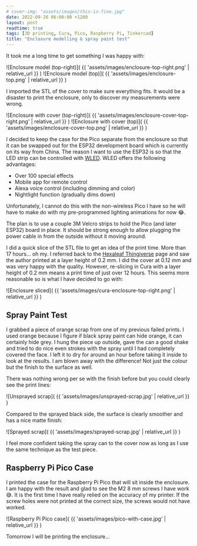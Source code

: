 ```yaml
---
# cover-img: "assets/images/this-is-fine.jpg"
date: 2022-09-26 06:00:00 +1200
layout: post
readtime: true
tags: [3D printing, Cura, Pico, Raspberry Pi, Tinkercad]
title: "Enclosure modelling & spray paint test"
---
```


It took me a long time to get something I was happy with:

![Enclosure model (top-right)]( {{ 'assets/images/enclosure-top-right.png' | relative_url }} )
![Enclosure model (top)]( {{ 'assets/images/enclosure-top.png' | relative_url }} )

I imported the STL of the cover to make sure everything fits. It would be a disaster to print the enclosure, only to discover my measurements were wrong.

![Enclosure with cover (top-right)]( {{ 'assets/images/enclosure-cover-top-right.png' | relative_url }} )
![Enclosure with cover (top)]( {{ 'assets/images/enclosure-cover-top.png' | relative_url }} )

I decided to keep the case for the Pico separate from the enclosure so that it can be swapped out for the ESP32 development board which is currently on its way from China. The reason I want to use the ESP32 is so that the LED strip can be controlled with [WLED][wled]. WLED offers the following advantages:

* Over 100 special effects
* Mobile app for remote control
* Alexa voice control (including dimming and color)
* Nightlight function (gradually dims down)

Unfortunately, I cannot do this with the non-wireless Pico I have so he will have to make do with my pre-programmed lighting animations for now 😂.

The plan is to use a couple 3M Velcro strips to hold the Pico (and later ESP32) board in place. It should be strong enough to allow plugging the power cable in from the outside without it moving around.

I did a quick slice of the STL file to get an idea of the print time. More than 17 hours… oh my. I referred back to the [Hexaleaf Thingiverse][hexaleaf] page and saw the author printed at a layer height of 0.2 mm. I did the cover at 0.12 mm and was very happy with the quality. However, re-slicing in Cura with a layer height of 0.2 mm means a print time of just over 12 hours. This seems more reasonable so is what I have decided to go with:

![Enclosure sliced]( {{ 'assets/images/cura-enclosure-top-right.png' | relative_url }} )

## Spray Paint Test

I grabbed a piece of orange scrap from one of my previous failed prints. I used orange because I figure if black spray paint can hide orange, it can certainly hide grey. I hung the piece up outside, gave the can a good shake and tried to do nice even strokes with the spray until I had completely covered the face. I left it to dry for around an hour before taking it inside to look at the results. I am blown away with the difference! Not just the colour but the finish to the surface as well.

There was nothing wrong per se with the finish before but you could clearly see the print lines:

![Unsprayed scrap]( {{ 'assets/images/unsprayed-scrap.jpg' | relative_url }} )

Compared to the sprayed black side, the surface is clearly smoother and has a nice matte finish:

![Sprayed scrap]( {{ 'assets/images/sprayed-scrap.jpg' | relative_url }} )

I feel more confident taking the spray can to the cover now as long as I use the same technique as the test piece.

## Raspberry Pi Pico Case

I printed the case for the Raspberry Pi Pico that will sit inside the enclosure. I am happy with the result and glad to see the M2 8 mm screws I have work 😅. It is the first time I have really relied on the accuracy of my printer. If the screw holes were not printed at the correct size, the screws would not have worked.

![Raspberry Pi Pico case]( {{ 'assets/images/pico-with-case.jpg' | relative_url }} )

Tomorrow I will be printing the enclosure…

[hexaleaf]: https://www.thingiverse.com/thing:5154193
[wled]: https://kno.wled.ge/
